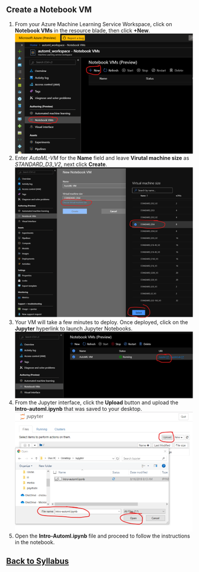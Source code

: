 
## Create a Notebook VM
1. From your Azure Machine Learning Service Workspace, click on **Notebook VMs** in the resource blade, then click **+New**.
![Create a Notebook VM](media/notebook-vm-1.png)
1. Enter *AutoML-VM* for the **Name** field and leave **Virutal machine size** as *STANDARD_D3_V2*, next click **Create**.
![Create a Notebook VM](media/notebook-vm-2.png)
1. Your VM will take a few minutes to deploy. Once deployed, click on the **Jupyter** hyperlink to launch Jupyter Notebooks.
![Create a Notebook VM](media/notebook-vm-3.png)
1. From the Jupyter interface, click the **Upload** button and upload the **Intro-automl.ipynb** that was saved to your desktop.
![Create a Notebook VM](media/notebook-vm-4.png)
1. Open the **Intro-Automl.ipynb** file and proceed to follow the instructions in the notebook. 

## [Back to Syllabus](readme.md)